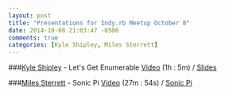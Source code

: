 ```yaml
---
layout: post
title: "Presentations for Indy.rb Meetup October 8"
date: 2014-10-08 21:03:47 -0500
comments: true
categories: [Kyle Shipley, Miles Sterrett]
---
```


###[Kyle Shipley](http://twitter.com/kyleashipley) - Let's Get Enumerable
[Video](http://podcast.404dev.com/episodes/079_Kyle_Shipley_-_Enumerables.mp4) (1h : 5m) /
[Slides](http://presentations.kyleshipley.com/ruby_enumerable/)


###[Miles Sterrett](http://twitter.com/mileszs) - Sonic Pi
[Video](http://podcast.404dev.com/episodes/080_Miles_Sterrett_-_Sonic_Pi.mp4) (27m : 54s) /
[Sonic Pi](http://sonic-pi.net)
